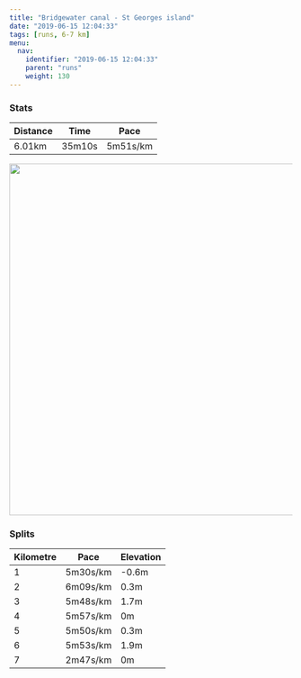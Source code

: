 ```yaml
---
title: "Bridgewater canal - St Georges island"
date: "2019-06-15 12:04:33"
tags: [runs, 6-7 km]
menu:
  nav:
    identifier: "2019-06-15 12:04:33"
    parent: "runs"
    weight: 130
---
```


### Stats

| Distance | Time | Pace |
|----------|------|------|
|6.01km|35m10s|5m51s/km|

<img src='https://maps.googleapis.com/maps/api/staticmap?maptype=terrain&path=enc:gfjeI|dzLz@FRFPHd@\f@jAh@jBr@~A^d@NXPN`AtARLNRH^?\RTPJPv@b@f@Zj@LX`@lAxA`FPz@JXd@pBz@zEZdCNx@H|@T`BN|AHb@TfCN`AJ~@FZn@|FBfAORQGI_@G_A?_@JXJ~@H\F|@@d@E\P~@?`AIhCHdA@f@Dd@?b@G^CfBKbA?^EhCLv@FdASbAAd@LdAJV?^KV?dAG\EfAK|@U|@g@`F_@hH?b@IdCBvEHvFPxERxBJzAK_AIe@G_A?c@SiBQqKBsFJqETmCf@uINqAJWF_@NaBAeAB]NYDu@ASMWK[Aa@LeBE_@MiD@aAViD?e@De@GcAM_ADeAQoBIeBMeAGsAGw@?g@Q_Am@kFa@aCKOQMYG]YQu@Gk@Oc@a@}@kAsBIWE}@UeBK}AEuCGcAOa@YqAu@aC_@gAu@cB{@iBs@}@WUUMkAYeAi@gAu@Q]KYIIG?KD]XI@IGa@y@g@qAeBwDYw@m@}Bs@wB&key=AIzaSyAfqMeaZ1CCJFGP5cWud__oZnT_Pybg-1M&size=800x800&scale=2&markers=color:yellow|label:S|53.46932,-2.26911&markers=color:green|label:F|53.47123999999999,-2.267530000000002' width='625' />

### Splits

| Kilometre | Pace | Elevation |
|------|------|-----------|
|1|5m30s/km|-0.6m|
|2|6m09s/km|0.3m|
|3|5m48s/km|1.7m|
|4|5m57s/km|0m|
|5|5m50s/km|0.3m|
|6|5m53s/km|1.9m|
|7|2m47s/km|0m|
